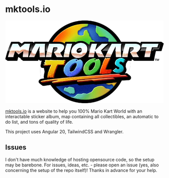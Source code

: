 # mktools.io

![mktools.io logo](/public/imgs/mktoolslogo.webp)

[mktools.io](https://www.mktools.io) is a website to help you 100% Mario Kart World with an interactable sticker album, map containing all collectibles, an automatic to do list, and tons of quality of life.

This project uses Angular 20, TailwindCSS and Wrangler.

## Issues

I don't have much knowledge of hosting opensource code, so the setup may be barebone. For issues, ideas, etc. - please open an issue (yes, also concerning the setup of the repo itself)! Thanks in advance for your help.

